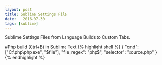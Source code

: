 ```yaml
---
layout: post
title: Sublime Settings File
date:   2016-07-30
tags: [sublime]
---
```

Sublime Settings Files from Language Builds to Custom Tabs.
<!-- More -->

#Php build (Ctrl+B) in Sublime Text
{% highlight shell %}
{
    "cmd": ["C:\\php\\php.exe", "$file"],
    "file_regex": "php$",
    "selector": "source.php"
}
{% endhighlight %}



